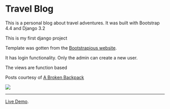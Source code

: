# Travel Blog

<p>This is a personal blog about travel adventures. It was built with Bootstrap 4.4 and Django 3.2</p>
<p>This is my first django project</p>
Template was gotten from the <a href="https://bootstrapious.com/" _blank="true">Bootstrapious website</a>.
<p>It has login functionality. Only the admin can create a new user.</p>
<p>The views are function based</p>
<p>Posts courtesy of <a href="https://abrokenbackpack.com/">A Broken Backpack</a></p>

![](/home/hussain/Downloads/globetrotters-animated.gif)

<hr>

<a href='https://globetrotter-adventures.herokuapp.com/'>Live Demo</a>.
